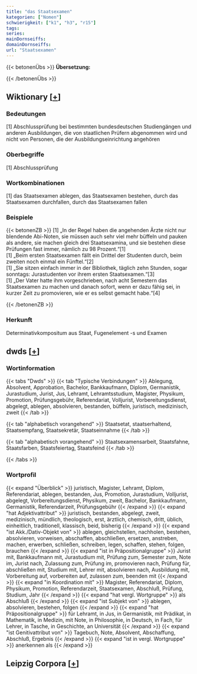```yaml
---
title: "das Staatsexamen"
kategorien: ["Nomen"]
schwierigkeit: ["k1", "h3", "r15"]
tags:
series:
mainDornseiffs:
domainDornseiffs:
url: "Staatsexamen"
---
```


{{< betonenÜbs >}}
**Übersetzung:**  
  
{{< /betonenÜbs >}}

## Wiktionary [[+](https://de.wiktionary.org/wiki/Staatsexamen)]

### Bedeutungen
[1] Abschlussprüfung bei bestimmten bundesdeutschen Studiengängen und anderen Ausbildungen, die von staatlichen Prüfern abgenommen wird und nicht von Personen, die der Ausbildungseinrichtung angehören  

### Oberbegriffe
[1] Abschlussprüfung  

### Wortkombinationen
[1] das Staatsexamen ablegen, das Staatsexamen bestehen, durch das Staatsexamen durchfallen, durch das Staatsexamen fallen  

### Beispiele
{{< betonenZB >}}
[1] „In der Regel haben die angehenden Ärzte nicht nur blendende Abi-Noten, sie müssen auch sehr viel mehr büffeln und pauken als andere, sie machen gleich drei Staatsexamina, und sie bestehen diese Prüfungen fast immer, nämlich zu 98 Prozent.“[1]  
[1] „Beim ersten Staatsexamen fällt ein Drittel der Studenten durch, beim zweiten noch einmal ein Fünftel.“[2]  
[1] „Sie sitzen einfach immer in der Bibliothek, täglich zehn Stunden, sogar sonntags: Jurastudenten vor ihrem ersten Staatsexamen.“[3]  
[1] „Der Vater hatte ihm vorgeschrieben, nach acht Semestern das Staatsexamen zu machen und danach sofort, wenn er dazu fähig sei, in kurzer Zeit zu promovieren, wie er es selbst gemacht habe.“[4]  

{{< /betonenZB >}}
### Herkunft
Determinativkompositum aus Staat, Fugenelement -s und Examen  



## dwds [[+](https://www.dwds.de/wb/Staatsexamen)]

### Wortinformation
{{< tabs "Dwds" >}}
{{< tab "Typische Verbindungen" >}}
Ablegung, Absolvent, Approbation, Bachelor, Bankkaufmann, Diplom, Germanistik, Jurastudium, Jurist, Jus, Lehramt, Lehramtsstudium, Magister, Physikum, Promotion, Prüfungsgebühr, Referendariat, Volljurist, Vorbereitungsdienst, abgelegt, ablegen, absolvieren, bestanden, büffeln, juristisch, medizinisch, zweit
{{< /tab >}}

{{< tab "alphabetisch vorangehend" >}}
Staatsetat, staatserhaltend, Staatsempfang, Staatsekretär, Staatseinnahme
{{< /tab >}}

{{< tab "alphabetisch vorangehend" >}}
Staatsexamensarbeit, Staatsfahne, Staatsfarben, Staatsfeiertag, Staatsfeind
{{< /tab >}}

{{< /tabs >}}

### Wortprofil
{{< expand "Überblick" >}} juristisch, Magister, Lehramt, Diplom, Referendariat, ablegen, bestanden, Jus, Promotion, Jurastudium, Volljurist, abgelegt, Vorbereitungsdienst, Physikum, zweit, Bachelor, Bankkaufmann, Germanistik, Referendarzeit, Prüfungsgebühr {{< /expand >}}
{{< expand "hat Adjektivattribut" >}} juristisch, bestanden, abgelegt, zweit, medizinisch, mündlich, theologisch, erst, ärztlich, chemisch, dritt, üblich, einheitlich, traditionell, klassisch, beid, bisherig {{< /expand >}}
{{< expand "ist Akk./Dativ-Objekt von" >}} ablegen, gleichstellen, nachholen, bestehen, absolvieren, vorweisen, abschaffen, abschließen, ersetzen, anstreben, machen, erwerben, schließen, schreiben, legen, schaffen, stehen, folgen, brauchen {{< /expand >}}
{{< expand "ist in Präpositionalgruppe" >}} Jurist mit, Bankkaufmann mit, Jurastudium mit, Prüfung zum, Semester zum, Note im, Jurist nach, Zulassung zum, Prüfung im, promovieren nach, Prüfung für, abschließen mit, Studium mit, Lehrer mit, absolvieren nach, Ausbildung mit, Vorbereitung auf, vorbereiten auf, zulassen zum, beenden mit {{< /expand >}}
{{< expand "in Koordination mit" >}} Magister, Referendariat, Diplom, Physikum, Promotion, Referendarzeit, Staatsexamen, Abschluß, Prüfung, Studium, Jahr {{< /expand >}}
{{< expand "hat vergl. Wortgruppe" >}} als Abschluß {{< /expand >}}
{{< expand "ist Subjekt von" >}} ablegen, absolvieren, bestehen, folgen {{< /expand >}}
{{< expand "hat Präpositionalgruppe" >}} für Lehramt, in Jus, in Germanistik, mit Prädikat, in Mathematik, in Medizin, mit Note, in Philosophie, in Deutsch, in Fach, für Lehrer, in Tasche, in Geschichte, an Universität {{< /expand >}}
{{< expand "ist Genitivattribut von" >}} Tagebuch, Note, Absolvent, Abschaffung, Abschluß, Ergebnis {{< /expand >}}
{{< expand "ist in vergl. Wortgruppe" >}} anerkennen als {{< /expand >}}

## Leipzig Corpora [[+](https://corpora.uni-leipzig.de/en/res?word=Staatsexamen&corpusId=deu_newscrawl-public_2018)]

